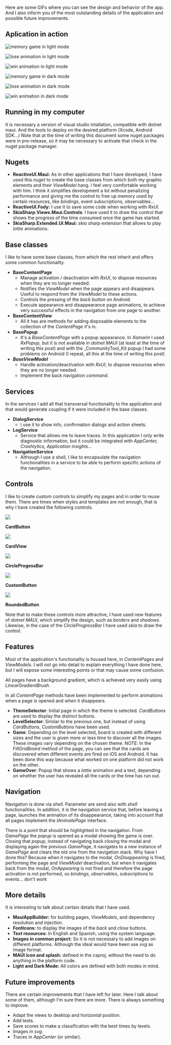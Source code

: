 Here are some GIFs where you can see the design and behavior of the app. And I also inform you of the most outstanding details of the application and possible future improvements.

Aplication in action
--------------------

![memory game in light mode](./images/memoryGameLightMode.gif)

![lose animation in light mode](./images/memoryGameWinLightMode.gif)

![win animation in light mode](./images/memoryGameLoseLightMode.gif)

![memory game in dark mode](./images/memoryGameDarkMode.gif)

![lose animation in dark mode](./images/memoryGameWinDarkMode.gif)

![win animation in dark mode](./images/memoryGameLoseDarkMode.gif)

**Running in my computer**
----------

It is necessary a version of visual studio intallation, compatible with dotnet maui. And the tools to deploy on the desired platform (Xcode, Android SDK...)
Note that at the time of writing this document some nuget packages were in pre-release, so it may be necessary to activate that check in the nuget package manager.

**Nugets**
----------

*   **ReactiveUI.Maui:** As in other applications that I have developed, I have used this _nuget_ to create the base classes from which both my graphic elements and their _ViewModel_ hang. I feel very comfortable working with him. I think it simplifies development a lot without penalizing performance and giving me the control to free up memory used by certain resources, like _bindings_, event subscriptions, observables...
*   **ReactiveUI.Fody:** I use it to save some code when working with _RxUI_.
*   **SkiaSharp.Views.Maui.Controls**: I have used it to draw the control that shows the progress of the time consumed once the game has started.
*   **SkiaSharp.Extended.UI.Maui:** _skia sharp_ extension that allows to play _lottie_ animations.

Base classes
-----------

I like to have some base classes, from which the rest inherit and offers some common functionality.

*   **BaseContentPage**
    *   Manage activation / deactivation with _RxUI_, to dispose resources when they are no longer needed.
    *   Notifies the _ViewModel_ when the page appears and disappears. Useful to respond from the _ViewModel_ to these actions.
     * Controls the pressing of the _back button_ on Android.
     * Execute appearance and disappearance page animations, to achieve very successful effects in the navigation from one page to another.
*   **BaseContentView**
    *   All it has are methods for adding disposable elements to the collection of the _ContentPage_ it's in.
*   **BasePopup**
    *   It's a _BaseContentPage_ with a popup appearance. In _Xamarin_ I used _RxPopup_, but it is not available in _dotnet MAUI_ (at least at the time of writing this post) and with the _CommunityTool_Kit popup I had some problems on Android (I repeat, all this at the time of writing this post)
*   _**BaseViewModel**_
    *   Handle activation/deactivation with _RxUI_, to dispose resources when they are no longer needed.
     * Implement the back navigation _command_.

Services
---------

In the services I add all that transversal functionality to the application and that would generate coupling if it were included in the base classes.

*   **DialogService**
     * I use it to show info, confirmation dialogs and action sheets.
* **LogService**
     * Service that allows me to leave traces. In this application I only write diagnostic information, but it could be integrated with _AppCenter, Crashlytics, Application insights..._
* **NavigationService**
     * Although I use a shell, I like to encapsulate the navigation functionalities in a service to be able to perform specific actions of the navigation.

Controls
---------

I like to create custom controls to simplify my pages and in order to reuse them. There are times when styles and templates are not enough, that is why I have created the following controls.

![](./images/CardButton.png)

**CardButton**

![](./images/CardView.png)

**CardView**

![](./images/CircleProgress.png)

**CircleProgessBar**

![](./images/CustomButton.png)

**CustomButton**

![](./images/RoundedButton.png)

**RoundedButton**

Note that to make these controls more attractive, I have used new features of _dotnet MAUI_, which simplify the design, such as _borders_ and _shadows_. Likewise, in the case of the _CircleProgressBar_ I have used _skia_ to draw the control.

Features
--------

Most of the application's functionality is housed here, in _ContentPages_ and _ViewModels_. I will not go into detail to explain everything I have done here, but I will expose some interesting points or that may cause some confusion.

All pages have a background gradient, which is achieved very easily using _LinearGradientBrush_.

In all _ContentPage_ methods have been implemented to perform animations when a page is opened and when it disappears.

*   **ThemeSelector**: Initial page in which the theme is selected. _CardButtons_ are used to display the distinct buttons.
* **LevelSelector**: Similar to the previous one, but instead of using _CardButtons_, _CustomButtons_ have been used.
* **Game**: Depending on the level selected, board is created with different sizes and the user is given more or less time to discover all the images. These images vary depending on the chosen theme. NOTE: In the _FillGridBoard_ method of the page, you can see that the cards are discovered when different events are fired on iOS and Android. It has been done this way because what worked on one platform did not work on the other.
* **GameOver**: Popup that shows a _lottie_ animation and a text, depending on whether the user has revealed all the cards or the time has run out.

Navigation
----------

Navigation is done via _shell_. Parameter are send also with _shell_ functionalities. In addition, it is the navigation service that, before leaving a page, launches the animation of its disappearance, taking into account that all pages implement the _IAnimatePage_ interface.

There is a point that should be highlighted in the navigation. From _GamePage_ the _popup_ is opened as a modal showing the game is over. Closing that _popup_, instead of navigating back closing the modal and displaying again the previous _GamePage_, it navigates to a new instance of _GamePage_ and clears the old one from the navigation stack. Why have I done this? Because when it navigates to the modal, _OnDisappearing_ is fired, performing the page and _ViewModel_ deactivation, but when it navigates back from the modal, _OnAppearing_ is not fired and therefore the page activation is not performed, so _bindings_, _observables_, subscriptions to events... don't work

More details
------------

It is interesting to talk about certain details that I have used.

* **MauiAppBuilder:** for building pages, _ViewModels_, and dependency resolution and injection.
* **FontIcons:** to display the images of the _back_ and _close_ buttons.
* **Text resources:** In English and Spanish, using the system language.
* **Images in common project:** So it is not necessary to add images on different platforms. Although the ideal would have been use _svg_ as image format.
* **MAUI icon and splash:** defined in the _csproj_, without the need to do anything in the platform code.
* **Light and Dark Mode:** All colors are defined with both modes in mind.

Future improvements
------------------

There are certain improvements that I have left for later. Here I talk about some of them, although I'm sure there are more. There is always something to improve.

* Adapt the views to desktop and horizontal position.
* Add tests.
* Save scores to make a classification with the best times by levels.
* Images in _svg_.
* Traces in _AppCenter_ (or similar).
